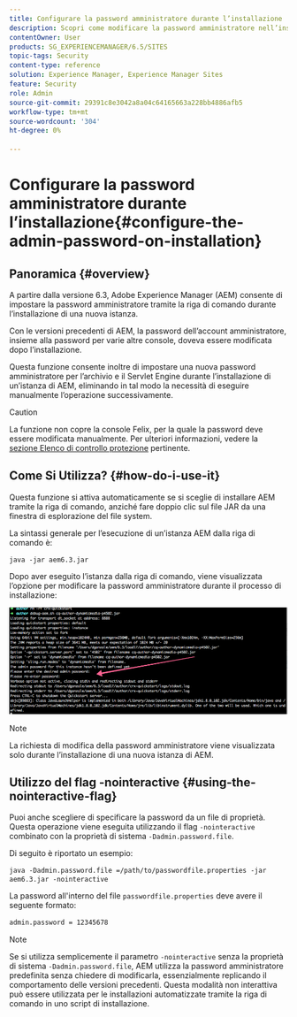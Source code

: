 ```yaml
---
title: Configurare la password amministratore durante l’installazione
description: Scopri come modificare la password amministratore nell’installazione di Adobe Experience Manager.
contentOwner: User
products: SG_EXPERIENCEMANAGER/6.5/SITES
topic-tags: Security
content-type: reference
solution: Experience Manager, Experience Manager Sites
feature: Security
role: Admin
source-git-commit: 29391c8e3042a8a04c64165663a228bb4886afb5
workflow-type: tm+mt
source-wordcount: '304'
ht-degree: 0%

---
```


# Configurare la password amministratore durante l’installazione{#configure-the-admin-password-on-installation}

## Panoramica {#overview}

A partire dalla versione 6.3, Adobe Experience Manager (AEM) consente di impostare la password amministratore tramite la riga di comando durante l’installazione di una nuova istanza.

Con le versioni precedenti di AEM, la password dell’account amministratore, insieme alla password per varie altre console, doveva essere modificata dopo l’installazione.

Questa funzione consente inoltre di impostare una nuova password amministratore per l’archivio e il Servlet Engine durante l’installazione di un’istanza di AEM, eliminando in tal modo la necessità di eseguire manualmente l’operazione successivamente.

>[!CAUTION]
>
>La funzione non copre la console Felix, per la quale la password deve essere modificata manualmente. Per ulteriori informazioni, vedere la [sezione Elenco di controllo protezione](/help/sites-administering/security-checklist.md#change-default-passwords-for-the-aem-and-osgi-console-admin-accounts) pertinente.

## Come Si Utilizza? {#how-do-i-use-it}

Questa funzione si attiva automaticamente se si sceglie di installare AEM tramite la riga di comando, anziché fare doppio clic sul file JAR da una finestra di esplorazione del file system.

La sintassi generale per l’esecuzione di un’istanza AEM dalla riga di comando è:

```shell
java -jar aem6.3.jar
```

Dopo aver eseguito l’istanza dalla riga di comando, viene visualizzata l’opzione per modificare la password amministratore durante il processo di installazione:

![chlimage_1-116](assets/chlimage_1-116a.png)

>[!NOTE]
>
>La richiesta di modifica della password amministratore viene visualizzata solo durante l’installazione di una nuova istanza di AEM.

## Utilizzo del flag -nointeractive {#using-the-nointeractive-flag}

Puoi anche scegliere di specificare la password da un file di proprietà. Questa operazione viene eseguita utilizzando il flag `-nointeractive` combinato con la proprietà di sistema `-Dadmin.password.file`.

Di seguito è riportato un esempio:

```shell
java -Dadmin.password.file =/path/to/passwordfile.properties -jar aem6.3.jar -nointeractive
```

La password all&#39;interno del file `passwordfile.properties` deve avere il seguente formato:

```xml
admin.password = 12345678
```

>[!NOTE]
>
>Se si utilizza semplicemente il parametro `-nointeractive` senza la proprietà di sistema `-Dadmin.password.file`, AEM utilizza la password amministratore predefinita senza chiedere di modificarla, essenzialmente replicando il comportamento delle versioni precedenti. Questa modalità non interattiva può essere utilizzata per le installazioni automatizzate tramite la riga di comando in uno script di installazione.

